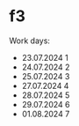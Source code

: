 # f3
Work days:
* 23.07.2024 1
* 24.07.2024 2
* 25.07.2024 3
* 27.07.2024 4
* 28.07.2024 5
* 29.07.2024 6
* 01.08.2024 7
